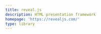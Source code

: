 ```yaml
---
title: reveal.js
description: HTML presentation framework
homepage: 'https://revealjs.com/'
type: library
---
```

